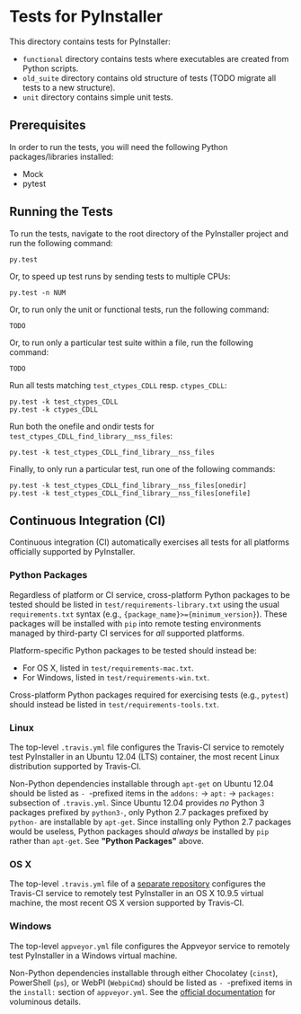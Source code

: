 Tests for PyInstaller
=====================

This directory contains tests for PyInstaller:

- `functional` directory contains tests where executables are created from
  Python scripts.
- `old_suite` directory contains old structure of tests (TODO migrate all tests
  to a new structure).
- `unit` directory contains simple unit tests.

Prerequisites
-------------

In order to run the tests, you will need the following Python packages/libraries
installed:

- Mock
- pytest

Running the Tests
-----------------

To run the tests, navigate to the root directory of the PyInstaller project and
run the following command:

    py.test

Or, to speed up test runs by sending tests to multiple CPUs:

    py.test -n NUM

Or, to run only the unit or functional tests, run the following command:

    TODO

Or, to run only a particular test suite within a file, run the following
command:

    TODO

Run all tests matching `test_ctypes_CDLL` resp. `ctypes_CDLL`:

    py.test -k test_ctypes_CDLL
    py.test -k ctypes_CDLL

Run both the onefile and ondir tests for
`test_ctypes_CDLL_find_library__nss_files`:

    py.test -k test_ctypes_CDLL_find_library__nss_files

Finally, to only run a particular test, run one of the following commands:

    py.test -k test_ctypes_CDLL_find_library__nss_files[onedir]
    py.test -k test_ctypes_CDLL_find_library__nss_files[onefile]

## Continuous Integration (CI)

Continuous integration (CI) automatically exercises all tests for all platforms
officially supported by PyInstaller.

### Python Packages

Regardless of platform or CI service, cross-platform Python packages to be
tested should be listed in `test/requirements-library.txt` using the usual
`requirements.txt` syntax (e.g., `{package_name}>={minimum_version}`). These
packages will be installed with `pip` into remote testing environments managed
by third-party CI services for _all_ supported platforms.

Platform-specific Python packages to be tested should instead be:

- For OS X, listed in `test/requirements-mac.txt`.
- For Windows, listed in `test/requirements-win.txt`.

Cross-platform Python packages required for exercising tests (e.g., `pytest`)
should instead be listed in `test/requirements-tools.txt`.

### Linux

The top-level `.travis.yml` file configures the Travis-CI service to remotely
test PyInstaller in an Ubuntu 12.04 (LTS) container, the most recent Linux
distribution supported by Travis-CI.

Non-Python dependencies installable through `apt-get` on Ubuntu 12.04 should be
listed as `- `-prefixed items in the `addons:` → `apt:` → `packages:` subsection
of `.travis.yml`. Since Ubuntu 12.04 provides _no_ Python 3 packages prefixed by
`python3-`, only Python 2.7 packages prefixed by `python-` are installable by
`apt-get`. Since installing only Python 2.7 packages would be useless, Python
packages should _always_ be installed by `pip` rather than `apt-get`. See
**"Python Packages"** above.

### OS X

The top-level `.travis.yml` file of a
[separate repository](https://github.com/pyinstaller/pyinstaller-osx-tests)
configures the Travis-CI service to remotely test PyInstaller in an OS X 10.9.5
virtual machine, the most recent OS X version supported by Travis-CI.

### Windows

The top-level `appveyor.yml` file configures the Appveyor service to remotely
test PyInstaller in a Windows virtual machine.

Non-Python dependencies installable through either Chocolatey (`cinst`),
PowerShell (`ps`), or WebPI (`WebpiCmd`) should be listed as `- `-prefixed items
in the `install:` section of `appveyor.yml`. See the
[official documentation](http://www.appveyor.com/docs/build-configuration#installing-additional-software)
for voluminous details.

